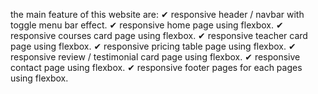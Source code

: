 the main feature of this website are:
✔ responsive header / navbar with toggle menu bar effect.
✔ responsive home page using flexbox.
✔ responsive courses card page using flexbox.
✔ responsive teacher card page using flexbox.
✔ responsive pricing table page using flexbox.
✔ responsive review / testimonial card page using flexbox.
✔ responsive contact page using flexbox.
✔ responsive footer pages for each pages using flexbox.